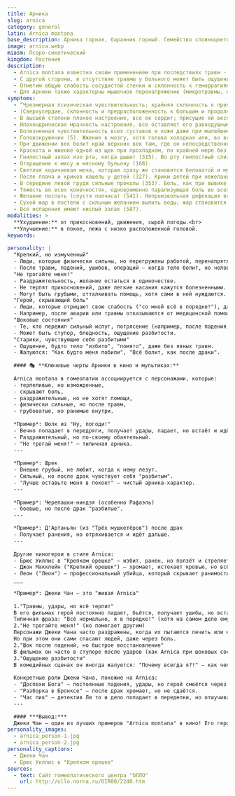 ```yaml
---
title: Арника
slug: arnica
category: general
latin: Arnica montana
base_description: Арника горная, баранник горный. Семейство сложноцветные 
image: arnica.webp
miasm: Псоро-сикотический
kingdom: Растения
description: 
  - Arnica montana известна своим применением при последствиях травм -  физических (сотрясение мозга, падение с высоты, хирургическая операция) или психических (внезапное горе, разорение, испуг). Часто это травмы тупым предметом, размозжения тканей, огнестрельные ранения, открытые переломы конечностей с нагноением.
  - С другой стороны, в отсутствие травмы у больного может быть ощущение как при ушибе, вывихе, ударе, например, при аппендиците -  боль как от ушиба в подвздошной области, вынуждающая идти согнувшись.
  - Отметим общую слабость сосудистой стенки и склонность к геморрагиям -  кровотечения, гематомы, плетора, инсульт, экхимозы, петехии, расширения вен. 
  - Для Арники также характерны мышечное перенапряжение (микротравмы, надрывы мышц), растяжения связок с образованием подкожных гематом, сердечная недостаточность; гнойные процессы с запахом тухлых яиц от тела; симметричные кожные высыпания.
symptoms:
  - “Чрезмерная психическая чувствительность; крайняя склонность к приятным, также как и неприятным эмоциям, без слабости или чрезмерной чувствительности тела; (в одном случае эта чрезмерная чувствительность психики наблюдалась прежде развития таковой для тела; я также видел эти два вида чувствительности, встречающейся в чередовании или одновременно)” (С. Ганеманн)
  - (Сверхусердие, склонность и предрасположенность к большим и продолжительным литературным трудам, хотя нет сил выдержать это без ущерба для здоровья) (623). Сверхранимость; может легко рассмеяться, хотя это не к месту, а так как ей сказали что-то неприятное, она сразу переменила настроение и разразилась громким плачем (625).
  - В высшей степени плохое настроение, все ее сердит; присущие ей веселость и доброжелательность исчезли (спустя час) (628). Плохое настроение; хотел бы поссориться с любым (632).
  - Ипохондрическая мрачность настроения, все оставляет его равнодушным (618). Страх ипохондрика (617). В высшей степени плохое настроение и замкнута, не говорит ни единого слова (626).
  - Болезненная чувствительность всех суставов и кожи даже при малейшем движении (спустя четыре часа) (513). Болезненная сверхчувствительность всего тела (514).
  - Головокружение (5). Жжение в мозгу, хотя голова холодная или, во всяком случае, без жара (18). Ощущение холода на одной точке лба, как будто кто-то касается этой точки холодным большим пальцем (57).
  - При движении век болит край верхних век там, где он непосредственно соприкасается с глазным яблоком, как будто веки слишком сухие и слегка травмированы (69).
  - Краснота и жжение одной из щек при прохладном, по крайней мере без жара, теле (101). Красная опухоль правой щеки со стучащей и пощипывающей болью, опухшая губа и сильный жар в голове при нормальной температуре тела, только стопы иногда были горячими (102).
  - Гнилостный запах изо рта, когда дышит (315). Во рту гнилостный слизистый вкус (164). По утрам отрыжка c запахом тухлых яиц (спустя два часа) (182). Горькая отрыжка как будто тухлыми яйцами (спустя два часа) (183). Давится, но напрасно, позывы к рвоте ни к чему не приводят (спустя пятнадцать минут) (201). Позывы к стулу, но безуспешные (257). (Понос как бы коричневыми дрожжами) (267). Запор (268).
  - Отвращение к мясу и мясному бульону (168).
  - Светлая коричневая моча, которая сразу же становится беловатой и мутной (спустя двое суток) (289). Коричневая моча с кирпично-красным осадком (290).
  - После плача и криков кашель у детей (327). Крики детей при нежелании что-либо делать вызывают кашель (между седьмым и восьмым часом) (328). Во время дневного сна кашель оттого, что раздражено и щекочет наверху в гортани (спустя четыре часа) (325). Кашель, вызывающий ощущение, будто все ребра сломаны (333). Очень сухой кашель от раздражения в нижней части трахеи (спустя четыре часа) (323). Кашель с кровью (331).
  - В середине левой груди сильные проколы (353). Боль, как при вывихе в суставах груди и спины (365). Все суставы и связки костей и хрящей, относящихся к груди, болят, как разбитые, при движении и дыхании (359).
  - Тяжесть во всех конечностях, одновременно парализующая боль во всех суставах, как при состоянии разбитости во время движения (спустя восемь часов) (515). С наружной стороны рук боль, как будто они разбиты (401). Боль, как при вывихе запястья (груди, спины, бедер) (419). Боль, как при подагре, в стопах, с небольшой температурой к вечеру (457). К вечеру глухая, похожая на подагру боль, как при вывихе сустава большого пальца ноги, с небольшим покраснением (487).
  - Желание поспать (спустя полчаса) (541). Непроизвольная дефекация во сне (555).
  - Сухой жар в постели с сильным желанием выпить воды; жар становится невыносимым; хочется раскрыться, но когда он раскрывается, даже при малейшем движении начинается озноб (579). Когда утром просыпаешься, повсюду распространяется сухой жар (583). Повышенная температура; дрожь по всему телу до головы, одновременно жар в голове и краснота и жар на лице, при холодных руках, и ощущение разбитости в бедрах, спине и снаружи на руках (597).
  - Все испарения имеют кислый запах (587).
modalities: >
  **Ухудшение:** от прикосновений, движения, сырой погоды.<br>
  **Улучшение:** в покое, лежа с низко расположенной головой.
keywords: 
  
personality: |
  "Крепкий, но измученный"
  - Люди, которые физически сильны, но перегружены работой, перенапряглись (например, спортсмены, рабочие, солдаты).
  - После травм, падений, ушибов, операций – когда тело болит, но человек старается не показывать слабость.
  "Не трогайте меня!"
  - Раздражительность, желание остаться в одиночестве.
  - Не терпят прикосновений, даже легкие касания кажутся болезненными.
  - Могут быть грубыми, отталкивать помощь, хотя сами в ней нуждаются.
  "Герой, скрывающий боль"
  - Люди, которые отрицают свою слабость ("со мной всё в порядке!"), даже если серьезно пострадали.
  - Например, после аварии или травмы отказываются от медицинской помощи, утверждая, что "это ерунда".
  "Шоковые состояния"
  - Те, кто пережил сильный испуг, потрясение (например, после падения, ДТП, избиения).
  - Может быть ступор, бледность, ощущение разбитости.
  "Старики, чувствующие себя разбитыми"
  - Ощущение, будто тело "избито", "помято", даже без явных травм.
  - Жалуются: "Как будто меня побили", "Всё болит, как после драки".
  
  #### 🎭 **Ключевые черты Арники в кино и мультиках:**
  
  Arnica montana в гомеопатии ассоциируется с персонажами, которые:
  - терпеливые, но изможденные,
  - скрывают боль,
  - раздражительные, но не хотят помощи,
  - физически сильные, но после травм,
  - грубоватые, но ранимые внутри.
  
  *Пример*: Волк из "Ну, погоди!"
  - Вечно попадает в передряги, получает удары, падает, но встаёт и идёт дальше.
  - Раздражительный, но по-своему обаятельный.
  - "Не трогай меня!" – типичная арника.
  ---
  
  *Пример*: Шрек
  - Внешне грубый, не любит, когда к нему лезут.
  - Сильный, но после драк чувствует себя "разбитым".
  - "Лучше оставьте меня в покое!" – чистый арника-характер.
  ---
  
  *Пример*: Черепашки-ниндзя (особенно Рафаэль)
  - боевые, но после драк "разбитые".
  ---

  *Пример*: Д'Артаньян (из "Трёх мушкетёров") после драк
  - Получает ранения, но отряхивается и идёт дальше.
  ---
  
  Другие киногерои в стиле Arnica:
  - Брюс Уиллис в "Крепком орешке" – избит, ранен, но ползёт и стреляет.
  - Джон Макклейн ("Крепкий орешек") – хромает, истекает кровью, но всё равно спасает день.
  - Леон ("Леон") – профессиональный убийца, который скрывает ранимость за грубостью.
  ___
  
  *Пример*: Джеки Чан – это "живая Arnica"
  
  1."Травмы, удары, но всё терпит"
  В его фильмах герой постоянно падает, бьётся, получает ушибы, но встаёт и идёт дальше.
  Типичная фраза: "Всё нормально, я в порядке!" (хотя на самом деле ему больно).
  2."Не трогайте меня!" (но помогает другим)
  Персонажи Джеки Чана часто раздражены, когда их пытаются лечить или жалеть.
  Но при этом они сами спасают людей, даже через боль.
  2."Шок после падений, но быстрое восстановление"
  В фильмах он часто в ступоре после ударов (как Arnica при шоковых состояниях), но через минуту уже бежит.
  3."Ощущение разбитости"
  В комедийных сценах он иногда жалуется: "Почему всегда я?!" – как человек, который чувствует себя "побитым жизнью".
 
  Конкретные роли Джеки Чана, похожие на Arnica:
  - "Доспехи Бога" – постоянные падения, удары, но герой смеётся через боль.
  - "Разборка в Бронксе" – после драк хромает, но не сдаётся.
  - "Час пик" – детектив Ли то и дело попадает в переделки, но отшучивается.
  ---

  #### ***Вывод:***
  Джеки Чан – один из лучших примеров "Arnica montana" в кино! Его герои терпят боль, скрывают слабость, раздражаются, но всё равно побеждают. Если бы гомеопатия подбирала лекарство по фильмам – ему бы прописали Arnica после каждой сцены драк! 😄
personality_images: 
  - arnica_person-1.jpg
  - arnica_person-2.jpg
personality_captions:
  - Джеки Чан
  - Брюс Уиллис в "Крепком орешке"
sources:
  - text: Сайт гомеопатического центра "ОЛЛО" 
    url: http://ollo.norna.ru/DIR00/2240.htm
---
```


